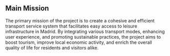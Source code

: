 ## Main Mission

The primary mission of the project is to create a cohesive and efficient transport service system that facilitates easy
access to leisure infrastructure in Madrid. By integrating various transport modes, enhancing user experience, and
promoting sustainable practices, the project aims to boost tourism, improve local economic activity, and enrich the
overall quality of life for residents and visitors alike.